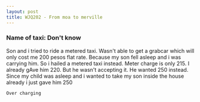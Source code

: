 ```yaml
---
layout: post
title: WJQ202 - From moa to merville
---
```


### Name of taxi: Don't know

Son and i tried to ride a metered taxi. Wasn't able to get a grabcar which will only cost me 200 pesos flat rate. Because my son fell asleep and i was carrying him. So i hailed a metered taxi instead. Meter charge is only 215. I already gAve him 220. But he wasn't accepting it. He wanted 250 instead. Since my child was asleep and i wanted to take my son inside the house already i just gave him 250

```Over charging```
